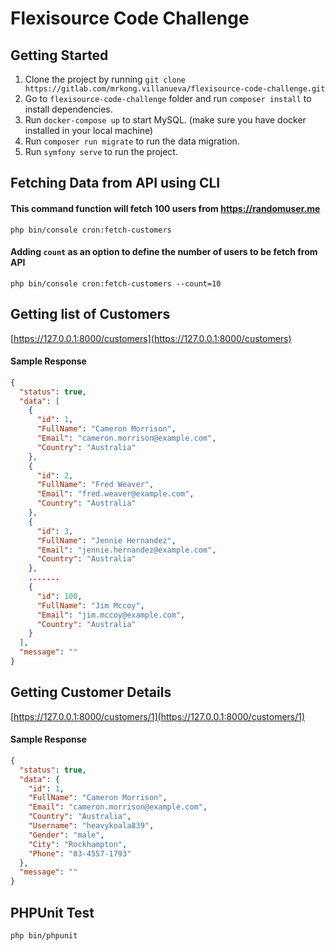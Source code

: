 # Flexisource Code Challenge

## Getting Started
1. Clone the project by running `git clone https://gitlab.com/mrkong.villanueva/flexisource-code-challenge.git` 
1. Go to `flexisource-code-challenge` folder and run `composer install` to install dependencies.
1. Run `docker-compose up` to start MySQL. (make sure you have docker installed in your local machine)
1. Run `composer run migrate` to run the data migration.
1. Run `symfony serve` to run the project.

## Fetching Data from API using CLI
#### This command function will fetch 100 users from https://randomuser.me
`php bin/console cron:fetch-customers`

#### Adding `count` as an option to define the number of users to be fetch from API
`php bin/console cron:fetch-customers --count=10`

## Getting list of Customers
[https://127.0.0.1:8000/customers](https://127.0.0.1:8000/customers)

#### Sample Response
```json
{
  "status": true,
  "data": [
    {
      "id": 1,
      "FullName": "Cameron Morrison",
      "Email": "cameron.morrison@example.com",
      "Country": "Australia"
    },
    {
      "id": 2,
      "FullName": "Fred Weaver",
      "Email": "fred.weaver@example.com",
      "Country": "Australia"
    },
    {
      "id": 3,
      "FullName": "Jennie Hernandez",
      "Email": "jennie.hernandez@example.com",
      "Country": "Australia"
    },
    .......
    {
      "id": 100,
      "FullName": "Jim Mccoy",
      "Email": "jim.mccoy@example.com",
      "Country": "Australia"
    }
  ],
  "message": ""
}
```

## Getting Customer Details
[https://127.0.0.1:8000/customers/1](https://127.0.0.1:8000/customers/1)

#### Sample Response
```json
{
  "status": true,
  "data": {
    "id": 1,
    "FullName": "Cameron Morrison",
    "Email": "cameron.morrison@example.com",
    "Country": "Australia",
    "Username": "heavykoala839",
    "Gender": "male",
    "City": "Rockhampton",
    "Phone": "03-4557-1793"
  },
  "message": ""
}
```

## PHPUnit Test
`php bin/phpunit`